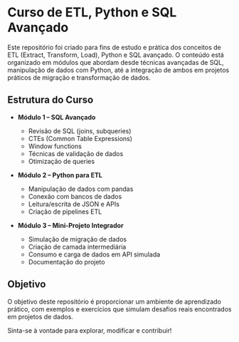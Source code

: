 # Curso de ETL, Python e SQL Avançado

Este repositório foi criado para fins de estudo e prática dos conceitos de ETL (Extract, Transform, Load), Python e SQL avançado. O conteúdo está organizado em módulos que abordam desde técnicas avançadas de SQL, manipulação de dados com Python, até a integração de ambos em projetos práticos de migração e transformação de dados.

## Estrutura do Curso

- **Módulo 1 – SQL Avançado**
  - Revisão de SQL (joins, subqueries)
  - CTEs (Common Table Expressions)
  - Window functions
  - Técnicas de validação de dados
  - Otimização de queries

- **Módulo 2 – Python para ETL**
  - Manipulação de dados com pandas
  - Conexão com bancos de dados
  - Leitura/escrita de JSON e APIs
  - Criação de pipelines ETL

- **Módulo 3 – Mini-Projeto Integrador**
  - Simulação de migração de dados
  - Criação de camada intermediária
  - Consumo e carga de dados em API simulada
  - Documentação do projeto

## Objetivo

O objetivo deste repositório é proporcionar um ambiente de aprendizado prático, com exemplos e exercícios que simulam desafios reais encontrados em projetos de dados.

Sinta-se à vontade para explorar, modificar e contribuir!
